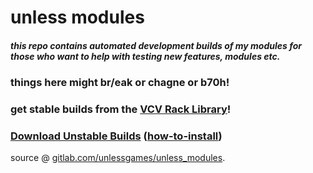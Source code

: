 # unless modules

##### this repo contains automated development builds of my modules for those who want to help with testing new features, modules etc. 

### things here might br/eak or chagne or b70h!

### get stable builds from the [**VCV Rack Library**](https://library.vcvrack.com/unless_modules)!

### [Download Unstable Builds](https://github.com/unlessgames/unless_modules/releases) ([how-to-install](https://vcvrack.com/manual/Installing#installing-plugins-not-available-on-the-vcv-library))

source @ [gitlab.com/unlessgames/unless_modules](https://gitlab.com/unlessgames/unless_modules).


